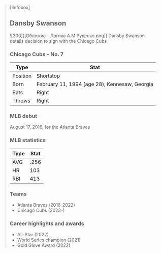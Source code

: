 > [!infobox]
>
> ## Dansby Swanson
>
> ![300][[Обложка - Логика А.М.Руденко.png]]
> Dansby Swanson details decision to sign with the Chicago Cubs
>
> ### Chicago Cubs – No. 7
>
> | Type     | Stat                                          |
> | -------- | --------------------------------------------- |
> | Position | Shortstop                                     |
> | Born     | February 11, 1994 (age 28), Kennesaw, Georgia |
> | Bats     | Right                                         |
> | Throws   | Right                                         |
>
> ### MLB debut
>
> August 17, 2016, for the Atlanta Braves
>
> ### MLB statistics
>
> | Type | Stat |
> | ---- | ---- |
> | AVG  | .256 |
> | HR   | 103  |
> | RBI  | 413  |
>
> ### Teams
>
> - Atlanta Braves (2016-2022)
> - Chicago Cubs (2023-)
>
> ### Career highlights and awards
>
> - All-Star (2022)
> - World Series champion (2021)
> - Gold Glove Award (2022)